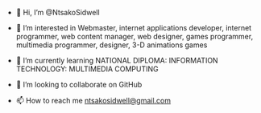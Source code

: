 - 👋 Hi, I’m @NtsakoSidwell
- 👀 I’m interested in Webmaster, internet applications developer, internet programmer, web content manager, web designer, games programmer, multimedia programmer, designer, 3-D animations games
- 🌱 I’m currently learning NATIONAL DIPLOMA: INFORMATION TECHNOLOGY: MULTIMEDIA COMPUTING

- 💞️ I’m looking to collaborate on GitHub
- 📫 How to reach me ntsakosidwell@gmail.com

<!---
NtsakoSidwell/NtsakoSidwell is a ✨ special ✨ repository because its `README.md` (this file) appears on your GitHub profile.
You can click the Preview link to take a look at your changes.
--->
